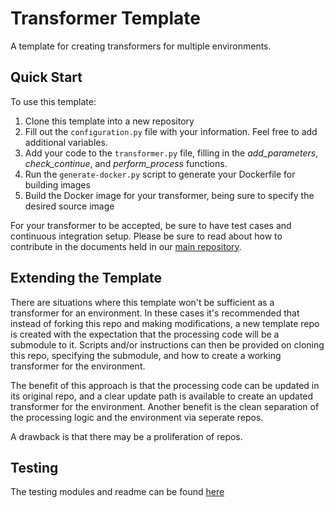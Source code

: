 # Transformer Template
A template for creating transformers for multiple environments.

## Quick Start
To use this template:
1. Clone this template into a new repository
2. Fill out the `configuration.py` file with your information. Feel free to add additional variables.
3. Add your code to the `transformer.py` file, filling in the *add_parameters*, *check_continue*, and *perform_process* functions.
4. Run the `generate-docker.py` script to generate your Dockerfile for building images
5. Build the Docker image for your transformer, being sure to specify the desired source image

For your transformer to be accepted, be sure to have test cases and continuous integration setup.
Please be sure to read about how to contribute in the documents held in our [main repository](https://github.com/AgPipeline/Organization-info).

## Extending the Template
There are situations where this template won't be sufficient as a transformer for an environment.
In these cases it's recommended that instead of forking this repo and making modifications, a new template repo is created with the expectation that the processing code will be a submodule to it.
Scripts and/or instructions can then be provided on cloning this repo, specifying the submodule, and how to create a working transformer for the environment.

The benefit of this approach is that the processing code can be updated in its original repo, and a clear update path is available to create an updated transformer for the environment.
Another benefit is the clean separation of the processing logic and the environment via seperate repos.

A drawback is that there may be a proliferation of repos.

## Testing
The testing modules and readme can be found [here](https://github.com/AgPipeline/template-transformer-simple/tree/test-development/test-files)
